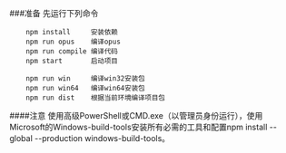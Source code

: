 ###准备
先运行下列命令
```
    npm install     安装依赖
    npm run opus    编译opus
    npm run compile 编译代码
    npm start       启动项目
    
    npm run win     编译win32安装包
    npm run win64   编译win64安装包
    npm run dist    根据当前环境编译项目包
```

####注意
   使用高级PowerShell或CMD.exe（以管理员身份运行），使用Microsoft的Windows-build-tools安装所有必需的工具和配置npm install --global --production windows-build-tools。
